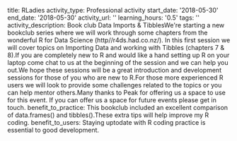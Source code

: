 title: RLadies
activity_type: Professional activity
start_date: '2018-05-30'
end_date: '2018-05-30'
activity_url: ''
learning_hours: '0.5'
tags: ''
activity_description: Book club Data Imports & TibblesWe're starting a new bookclub
  series where we will work through some chapters from the wonderful R for Data Science
  (http//r4ds.had.co.nz/). In this first session we will cover topics on Importing
  Data and working with Tibbles (chapters 7 & 8).If you are completely new to R and
  would like a hand setting up R on your laptop come chat to us at the beginning of
  the session and we can help you out.We hope these sessions will be a great introduction
  and development sessions for those of you who are new to R.For those more experienced
  R users we will look to provide some challenges related to the topics or you can
  help mentor others.Many thanks to Peak for offering us a space to use for this event.
  If you can offer us a space for future events please get in touch.
benefit_to_practice: This bookclub included an excellent comparison of data.frames()
  and tibbles().These extra tips will help improve my R coding.
benefit_to_users: Staying uptodate with R coding practice is essential to good development.

